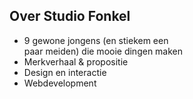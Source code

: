 ## Over Studio Fonkel

* 9 gewone jongens (en stiekem een<br>paar meiden) die mooie dingen maken
* Merkverhaal & propositie
* Design en interactie 
* Webdevelopment